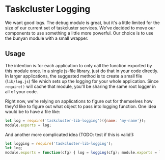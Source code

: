 # Taskcluster Logging
We want good logs.  The debug module is great, but it's a little limited for the size of our
current set of taskcluster services.  We've decided to move our components to use something
a little more powerful.  Our choice is to use the bunyan module with a small wrapper.

## Usage
The intention is for each application to only call the function exported by this module once.
In a single js-file library, just do that in your code directly.  In larger applications, the
suggested method is to create a small file (`lib/log.js`) file which sets up the logging
for your whole application.  Since `require()` will cache that module, you'll be sharing
the same root logger in all of your code.

Right now, we're relying on applications to figure out for themselves how they'd like to figure
out what object to pass into logging function.  One idea would be to have a file like:
```javascript
let log = require('taskcluster-lib-logging')({name: 'my-name'});
module.exports = log;
```
And another more complicated idea (TODO: test if this is valid!):
```javascript
let logging = require('taskcluster-lib-logging');
let log;
module.exports = function(cfg) { log = logging(cfg); module.exports = log ; return log };
```
